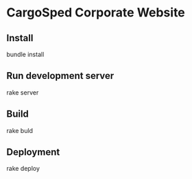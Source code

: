 CargoSped Corporate Website
=======================

Install
-------
bundle install

Run development server
----------------------
rake server

Build
-----
rake buld

Deployment
----------
rake deploy
